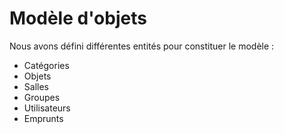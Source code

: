 Modèle d'objets
===============

Nous avons défini différentes  entités pour constituer le modèle :

 - Catégories
 - Objets
 - Salles
 - Groupes
 - Utilisateurs
 - Emprunts
